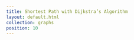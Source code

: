 ```yaml
---
title: Shortest Path with Dijkstra’s Algorithm
layout: default.html
collection: graphs
position: 10
---
```


<!-- litpy graphs/dijkstras_algorithm.py -->
